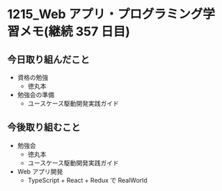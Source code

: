 # 1215_Web アプリ・プログラミング学習メモ(継続 357 日目)

## 今日取り組んだこと

- 資格の勉強
  - 徳丸本
- 勉強会の準備
  - ユースケース駆動開発実践ガイド

## 今後取り組むこと

- 勉強会
  - 徳丸本
  - ユースケース駆動開発実践ガイド
- Web アプリ開発
  - TypeScript + React + Redux で RealWorld
